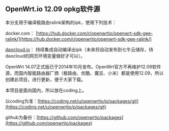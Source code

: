 ## OpenWrt.io 12.09 opkg软件源

本分支用于编译极路由ralink架构的ipk，使用下列技术：

docker.com： [https://hub.docker.com/r/openwrtio/openwrt-sdk-gee-ralink/](https://hub.docker.com/r/openwrtio/openwrt-sdk-gee-ralink/)

[daocloud.io](https://account.daocloud.io/signup?invite_code=c8bkkhc1uq8i7z8nin93)： 持续集成自动编译出ipk（未来将自动发布到七牛云储存，待daocloud的网页环境变量做好才可以）。

OpenWrt 14.07正式版已于2014年10月发布。OpenWrt官方不再维护12.09软件源，而国内智能路由器厂商（极路由、优酷、魔豆、小米）都是使用12.09，所以创建此项目，进行更新，便于大家下载。

本项目是面向国内，所以放在coding上。

以coding为准：[https://coding.net/u/openwrtio/p/packages/git](https://coding.net/u/openwrtio/p/packages/git)

github为备份：[https://github.com/openwrtio/packages](https://github.com/openwrtio/packages)
